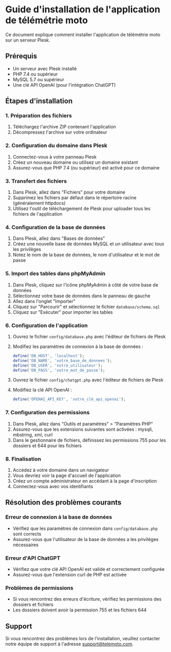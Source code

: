 # Guide d'installation de l'application de télémétrie moto

Ce document explique comment installer l'application de télémétrie moto sur un serveur Plesk.

## Prérequis

- Un serveur avec Plesk installé
- PHP 7.4 ou supérieur
- MySQL 5.7 ou supérieur
- Une clé API OpenAI (pour l'intégration ChatGPT)

## Étapes d'installation

### 1. Préparation des fichiers

1. Téléchargez l'archive ZIP contenant l'application
2. Décompressez l'archive sur votre ordinateur

### 2. Configuration du domaine dans Plesk

1. Connectez-vous à votre panneau Plesk
2. Créez un nouveau domaine ou utilisez un domaine existant
3. Assurez-vous que PHP 7.4 (ou supérieur) est activé pour ce domaine

### 3. Transfert des fichiers

1. Dans Plesk, allez dans "Fichiers" pour votre domaine
2. Supprimez les fichiers par défaut dans le répertoire racine (généralement httpdocs)
3. Utilisez l'outil de téléchargement de Plesk pour uploader tous les fichiers de l'application

### 4. Configuration de la base de données

1. Dans Plesk, allez dans "Bases de données"
2. Créez une nouvelle base de données MySQL et un utilisateur avec tous les privilèges
3. Notez le nom de la base de données, le nom d'utilisateur et le mot de passe

### 5. Import des tables dans phpMyAdmin

1. Dans Plesk, cliquez sur l'icône phpMyAdmin à côté de votre base de données
2. Sélectionnez votre base de données dans le panneau de gauche
3. Allez dans l'onglet "Importer"
4. Cliquez sur "Parcourir" et sélectionnez le fichier `database/schema.sql`
5. Cliquez sur "Exécuter" pour importer les tables

### 6. Configuration de l'application

1. Ouvrez le fichier `config/database.php` avec l'éditeur de fichiers de Plesk
2. Modifiez les paramètres de connexion à la base de données :
   ```php
   define('DB_HOST', 'localhost');
   define('DB_NAME', 'votre_base_de_donnees');
   define('DB_USER', 'votre_utilisateur');
   define('DB_PASS', 'votre_mot_de_passe');
   ```

3. Ouvrez le fichier `config/chatgpt.php` avec l'éditeur de fichiers de Plesk
4. Modifiez la clé API OpenAI :
   ```php
   define('OPENAI_API_KEY', 'votre_clé_api_openai');
   ```

### 7. Configuration des permissions

1. Dans Plesk, allez dans "Outils et paramètres" > "Paramètres PHP"
2. Assurez-vous que les extensions suivantes sont activées : mysqli, mbstring, xml, curl
3. Dans le gestionnaire de fichiers, définissez les permissions 755 pour les dossiers et 644 pour les fichiers

### 8. Finalisation

1. Accédez à votre domaine dans un navigateur
2. Vous devriez voir la page d'accueil de l'application
3. Créez un compte administrateur en accédant à la page d'inscription
4. Connectez-vous avec vos identifiants

## Résolution des problèmes courants

### Erreur de connexion à la base de données

- Vérifiez que les paramètres de connexion dans `config/database.php` sont corrects
- Assurez-vous que l'utilisateur de la base de données a les privilèges nécessaires

### Erreur d'API ChatGPT

- Vérifiez que votre clé API OpenAI est valide et correctement configurée
- Assurez-vous que l'extension curl de PHP est activée

### Problèmes de permissions

- Si vous rencontrez des erreurs d'écriture, vérifiez les permissions des dossiers et fichiers
- Les dossiers doivent avoir la permission 755 et les fichiers 644

## Support

Si vous rencontrez des problèmes lors de l'installation, veuillez contacter notre équipe de support à l'adresse support@telemoto.com.
